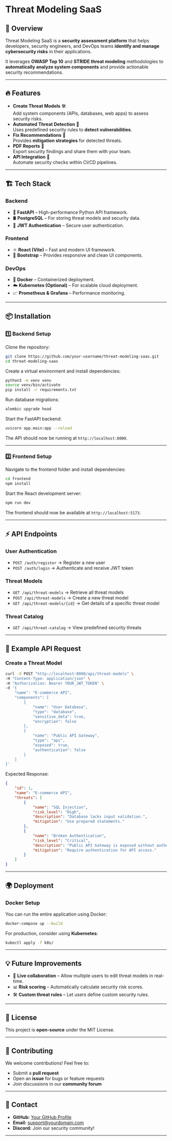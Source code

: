 # Threat Modeling SaaS

## 🚀 Overview
Threat Modeling SaaS is a **security assessment platform** that helps developers, security engineers, and DevOps teams **identify and manage cybersecurity risks** in their applications. 

It leverages **OWASP Top 10** and **STRIDE threat modeling** methodologies to **automatically analyze system components** and provide actionable security recommendations.

---

## 🔥 Features
- **Create Threat Models** 🛠️  
  Add system components (APIs, databases, web apps) to assess security risks.
- **Automated Threat Detection** 🚨  
  Uses predefined security rules to **detect vulnerabilities**.
- **Fix Recommendations** 🔧  
  Provides **mitigation strategies** for detected threats.
- **PDF Reports** 📄  
  Export security findings and share them with your team.
- **API Integration** 🔗  
  Automate security checks within CI/CD pipelines.

---

## 🏗️ Tech Stack
### **Backend**
- 🐍 **FastAPI** – High-performance Python API framework.
- 🛢️ **PostgreSQL** – For storing threat models and security data.
- 🔐 **JWT Authentication** – Secure user authentication.

### **Frontend**
- ⚛️ **React (Vite)** – Fast and modern UI framework.
- 🎨 **Bootstrap** – Provides responsive and clean UI components.

### **DevOps**
- 🐳 **Docker** – Containerized deployment.
- ☁️ **Kubernetes (Optional)** – For scalable cloud deployment.
- 📈 **Prometheus & Grafana** – Performance monitoring.

---

## 📦 Installation

### **1️⃣ Backend Setup**
Clone the repository:

```bash
git clone https://github.com/your-username/threat-modeling-saas.git
cd threat-modeling-saas
```

Create a virtual environment and install dependencies:

```bash
python3 -m venv venv
source venv/bin/activate
pip install -r requirements.txt
```

Run database migrations:

```bash
alembic upgrade head
```

Start the FastAPI backend:

```bash
uvicorn app.main:app --reload
```

The API should now be running at `http://localhost:8000`.

---

### **2️⃣ Frontend Setup**
Navigate to the frontend folder and install dependencies:

```bash
cd frontend
npm install
```

Start the React development server:

```bash
npm run dev
```

The frontend should now be available at `http://localhost:5173`.

---

## ⚡ API Endpoints

### **User Authentication**
- `POST /auth/register` → Register a new user
- `POST /auth/login` → Authenticate and receive JWT token

### **Threat Models**
- `GET /api/threat-models` → Retrieve all threat models
- `POST /api/threat-models` → Create a new threat model
- `GET /api/threat-models/{id}` → Get details of a specific threat model

### **Threat Catalog**
- `GET /api/threat-catalog` → View predefined security threats

---

## 📜 Example API Request

### **Create a Threat Model**
```bash
curl -X POST "http://localhost:8000/api/threat-models" \
-H "Content-Type: application/json" \
-H "Authorization: Bearer YOUR_JWT_TOKEN" \
-d '{
    "name": "E-commerce API",
    "components": [
        {
            "name": "User Database",
            "type": "database",
            "sensitive_data": true,
            "encryption": false
        },
        {
            "name": "Public API Gateway",
            "type": "api",
            "exposed": true,
            "authentication": false
        }
    ]
}'
```

Expected Response:
```json
{
    "id": 1,
    "name": "E-commerce API",
    "threats": [
        {
            "name": "SQL Injection",
            "risk_level": "High",
            "description": "Database lacks input validation.",
            "mitigation": "Use prepared statements."
        },
        {
            "name": "Broken Authentication",
            "risk_level": "Critical",
            "description": "Public API Gateway is exposed without authentication.",
            "mitigation": "Require authentication for API access."
        }
    ]
}
```

---

## 🌍 Deployment

### **Docker Setup**
You can run the entire application using Docker:

```bash
docker-compose up --build
```

For production, consider using **Kubernetes**:

```bash
kubectl apply -f k8s/
```

---

## 💡 Future Improvements
- 🔄 **Live collaboration** – Allow multiple users to edit threat models in real-time.
- 📊 **Risk scoring** – Automatically calculate security risk scores.
- 🛠️ **Custom threat rules** – Let users define custom security rules.

---

## 📜 License
This project is **open-source** under the MIT License.

---

## 🙌 Contributing
We welcome contributions! Feel free to:
- Submit a **pull request**
- Open an **issue** for bugs or feature requests
- Join discussions in our **community forum**

---

## 📧 Contact
- **GitHub:** [Your GitHub Profile](https://github.com/your-username)
- **Email:** support@yourdomain.com
- **Discord:** Join our security community!

---
